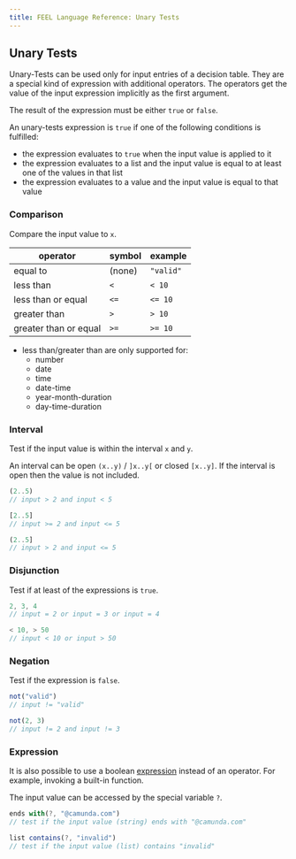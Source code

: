 ```yaml
---
title: FEEL Language Reference: Unary Tests
---
```


## Unary Tests

Unary-Tests can be used only for input entries of a decision table. They are a special kind of expression with additional operators. The operators get the value of the input expression implicitly as the first argument. 

The result of the expression must be either `true` or `false`.

An unary-tests expression is `true` if one of the following conditions is fulfilled:
* the expression evaluates to `true` when the input value is applied to it
* the expression evaluates to a list and the input value is equal to at least one of the values in that list
* the expression evaluates to a value and the input value is equal to that value 

### Comparison

Compare the input value to `x`.

| operator | symbol | example |
|----------|-----------------|---------|
| equal to | (none) | `"valid"` |
| less than | `<`  | `< 10` |
| less than or equal | `<=` | `<= 10` |
| greater than | `>` | `> 10` |
| greater than or equal | `>=` | `>= 10` |

* less than/greater than are only supported for: 
  * number
  * date
  * time
  * date-time
  * year-month-duration
  * day-time-duration 

### Interval

Test if the input value is within the interval `x` and `y`.

An interval can be open `(x..y)` / `]x..y[` or closed `[x..y]`. If the interval is open then the value is not included.

```js
(2..5)
// input > 2 and input < 5

[2..5]
// input >= 2 and input <= 5

(2..5]
// input > 2 and input <= 5
```

### Disjunction

Test if at least of the expressions is `true`.

```js
2, 3, 4
// input = 2 or input = 3 or input = 4

< 10, > 50
// input < 10 or input > 50
```

### Negation

Test if the expression is `false`.

```js
not("valid")
// input != "valid"

not(2, 3)             
// input != 2 and input != 3 
```

### Expression

It is also possible to use a boolean [expression](feel-expression) instead of an operator. For example, invoking a built-in function.

The input value can be accessed by the special variable `?`.

```js
ends with(?, "@camunda.com")
// test if the input value (string) ends with "@camunda.com"

list contains(?, "invalid")
// test if the input value (list) contains "invalid"
```
